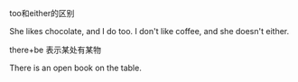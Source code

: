 too和either的区别

She likes chocolate, and I do too. I don't like coffee, and she doesn't either.

there+be 表示某处有某物

There is an open book on the table.